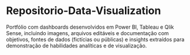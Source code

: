 # Repositorio-Data-Visualization
Portfólio com dashboards desenvolvidos em Power BI, Tableau e Qlik Sense, incluindo imagens, arquivos editáveis e documentação com objetivos, fontes de dados (fictícias ou públicas) e insights extraídos para demonstração de habilidades analíticas e de visualização.

